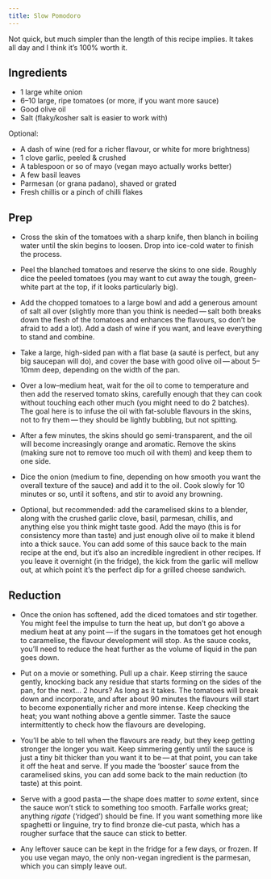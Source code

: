```yaml
---
title: Slow Pomodoro
---
```

Not quick, but much simpler than the length of this recipe implies. It takes all day and I think it’s 100% worth it.

## Ingredients

- 1 large white onion
- 6–10 large, ripe tomatoes (or more, if you want more sauce)
- Good olive oil
- Salt (flaky/kosher salt is easier to work with)

Optional:
- A dash of wine (red for a richer flavour, or white for more brightness)
- 1 clove garlic, peeled & crushed
- A tablespoon or so of mayo (vegan mayo actually works better)
- A few basil leaves
- Parmesan (or grana padano), shaved or grated
- Fresh chillis or a pinch of chilli flakes

## Prep

- Cross the skin of the tomatoes with a sharp knife, then blanch in boiling water until the skin begins to loosen. Drop into ice-cold water to finish the process.

- Peel the blanched tomatoes and reserve the skins to one side. Roughly dice the peeled tomatoes (you may want to cut away the tough, green-white part at the top, if it looks particularly big).

- Add the chopped tomatoes to a large bowl and add a generous amount of salt all over (slightly more than you think is needed — salt both breaks down the flesh of the tomatoes and enhances the flavours, so don’t be afraid to add a lot). Add a dash of wine if you want, and leave everything to stand and combine.

- Take a large, high-sided pan with a flat base (a sauté is perfect, but any big saucepan will do), and cover the base with good olive oil — about 5–10mm deep, depending on the width of the pan.

- Over a low–medium heat, wait for the oil to come to temperature and then add the reserved tomato skins, carefully enough that they can cook without touching each other much (you might need to do 2 batches). The goal here is to infuse the oil with fat-soluble flavours in the skins, not to fry them — they should be lightly bubbling, but not spitting.

- After a few minutes, the skins should go semi-transparent, and the oil will become increasingly orange and aromatic. Remove the skins (making sure not to remove too much oil with them) and keep them to one side.

- Dice the onion (medium to fine, depending on how smooth you want the overall texture of the sauce) and add it to the oil. Cook slowly for 10 minutes or so, until it softens, and stir to avoid any browning.

- Optional, but recommended: add the caramelised skins to a blender, along with the crushed garlic clove, basil, parmesan, chillis, and anything else you think might taste good. Add the mayo (this is for consistency more than taste) and just enough olive oil to make it blend into a thick sauce. You can add some of this sauce back to the main recipe at the end, but it’s also an incredible ingredient in other recipes. If you leave it overnight (in the fridge), the kick from the garlic will mellow out, at which point it’s the perfect dip for a grilled cheese sandwich.

## Reduction

- Once the onion has softened, add the diced tomatoes and stir together. You might feel the impulse to turn the heat up, but don’t go above a medium heat at any point — if the sugars in the tomatoes get hot enough to caramelise, the flavour development will stop. As the sauce cooks, you’ll need to reduce the heat further as the volume of liquid in the pan goes down.

- Put on a movie or something. Pull up a chair. Keep stirring the sauce gently, knocking back any residue that starts forming on the sides of the pan, for the next... 2 hours? As long as it takes. The tomatoes will break down and incorporate, and after about 90 minutes the flavours will start to become exponentially richer and more intense. Keep checking the heat; you want nothing above a gentle simmer. Taste the sauce intermittently to check how the flavours are developing.

- You’ll be able to tell when the flavours are ready, but they keep getting stronger the longer you wait. Keep simmering gently until the sauce is just a tiny bit thicker than you want it to be — at that point, you can take it off the heat and serve. If you made the ‘booster’ sauce from the caramelised skins, you can add some back to the main reduction (to taste) at this point.

- Serve with a good pasta — the shape does matter to _some_ extent, since the sauce won’t stick to something too smooth. Farfalle works great; anything _rigate_ (‘ridged’) should be fine. If you want something more like spaghetti or linguine, try to find bronze die-cut pasta, which has a rougher surface that the sauce can stick to better.

- Any leftover sauce can be kept in the fridge for a few days, or frozen. If you use vegan mayo, the only non-vegan ingredient is the parmesan, which you can simply leave out.